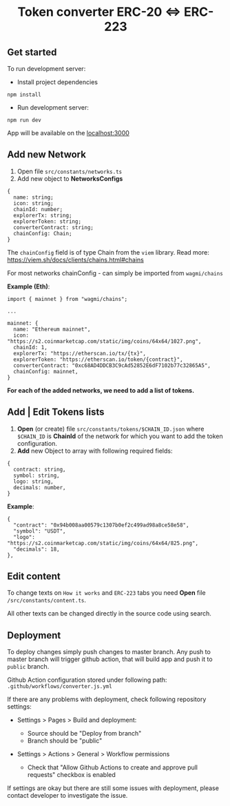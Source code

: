 <h1 style="text-align: center">Token converter ERC-20 <=> ERC-223</h1>

<h2>Get started</h2>

To run development server:

- Install project dependencies
```` 
npm install 
````

- Run development server:

````
npm run dev
````

App will be available on the [localhost:3000](localhost:3000)

<h2>Add new Network</h2>

1. Open file  `src/constants/networks.ts`
2. Add new object to **NetworksConfigs** 
```
{
  name: string;
  icon: string;
  chainId: number;
  explorerTx: string;
  explorerToken: string;
  converterContract: string;
  chainConfig: Chain;
}
```
The `chainConfig` field is of type Chain from the `viem` library.
Read more: https://viem.sh/docs/clients/chains.html#chains

For most networks chainConfig - can simply be imported from `wagmi/chains`

**Example (Eth)**: 

```
import { mainnet } from "wagmi/chains";

...

mainnet: {
  name: "Ethereum mainnet",
  icon: "https://s2.coinmarketcap.com/static/img/coins/64x64/1027.png",
  chainId: 1,
  explorerTx: "https://etherscan.io/tx/{tx}",
  explorerToken: "https://etherscan.io/token/{contract}",
  converterContract: "0xc68AD4DDCB3C9cAd52852E6dF7102b77c32865A5",
  chainConfig: mainnet,
}
```

**For each of the added networks, we need to add a list of tokens.**

<h2>Add | Edit Tokens lists</h2>

1. **Open** (or create) file `src/constants/tokens/$CHAIN_ID.json` where `$CHAIN_ID` is **ChainId** of the network for which you want to add the token configuration.
2. **Add** new Object to array with following required fields:
```
{
  contract: string,
  symbol: string,
  logo: string,
  decimals: number,
}
```
**Example**: 

```
{
  "contract": "0x94b008aa00579c1307b0ef2c499ad98a8ce58e58",
  "symbol": "USDT",
  "logo": "https://s2.coinmarketcap.com/static/img/coins/64x64/825.png",
  "decimals": 18,
},
```

<h2>Edit content</h2>

To change texts on `How it works` and `ERC-223` tabs you need **Open** file `/src/constants/content.ts`.

All other texts can be changed directly in the source code using search.


<h2>Deployment</h2>

To deploy changes simply push changes to master branch. Any push to master branch
will trigger github action, that will build app and push it to `public` branch. 

Github Action configuration stored under following path: `.github/workflows/converter.js.yml`

If there are any problems with deployment, check following repository settings: 

- Settings > Pages > Build and deployment:

    - Source should be "Deploy from branch"
    - Branch should be "public"
    

- Settings > Actions > General > Workflow permissions

    - Check that "Allow Github Actions to create and approve pull requests" checkbox is enabled 
    
If settings are okay but there are still some issues with deployment, please contact developer to investigate the issue.